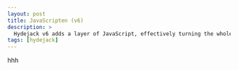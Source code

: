 ```yaml
---
layout: post
title: JavaScripten (v6)
description: >
  Hydejack v6 adds a layer of JavaScript, effectively turning the whole site into a single page app.
tags: [hydejack]
---
```

hhh
